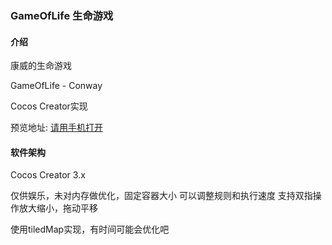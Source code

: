  ### GameOfLife 生命游戏 

#### 介绍
康威的生命游戏 

GameOfLife - Conway

Cocos Creator实现

预览地址: [请用手机打开](http://www.dayexchange.cn) 

#### 软件架构
Cocos Creator 3.x

仅供娱乐，未对内存做优化，固定容器大小
可以调整规则和执行速度
支持双指操作放大缩小，拖动平移

使用tiledMap实现，有时间可能会优化吧
